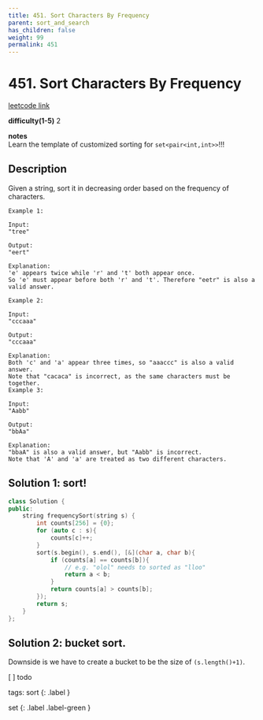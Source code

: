 ```yaml
---
title: 451. Sort Characters By Frequency
parent: sort_and_search
has_children: false
weight: 99
permalink: 451
---
```

# 451. Sort Characters By Frequency
[leetcode link](https://leetcode.com/problems/sort-characters-by-frequency/)

**difficulty(1-5)** 
2

**notes**   
Learn the template of customized sorting for `set<pair<int,int>>`!!!

## Description
Given a string, sort it in decreasing order based on the frequency of characters.
```
Example 1:

Input:
"tree"

Output:
"eert"

Explanation:
'e' appears twice while 'r' and 't' both appear once.
So 'e' must appear before both 'r' and 't'. Therefore "eetr" is also a valid answer.
```
```
Example 2:

Input:
"cccaaa"

Output:
"cccaaa"

Explanation:
Both 'c' and 'a' appear three times, so "aaaccc" is also a valid answer.
Note that "cacaca" is incorrect, as the same characters must be together.
Example 3:

Input:
"Aabb"

Output:
"bbAa"

Explanation:
"bbaA" is also a valid answer, but "Aabb" is incorrect.
Note that 'A' and 'a' are treated as two different characters.
```
## Solution 1: sort!
```c++
class Solution {
public:
    string frequencySort(string s) {
        int counts[256] = {0};
        for (auto c : s){
            counts[c]++;
        }
        sort(s.begin(), s.end(), [&](char a, char b){
            if (counts[a] == counts[b]){ 
                // e.g. "olol" needs to sorted as "lloo"
                return a < b;
            }
            return counts[a] > counts[b];
        });
        return s;
    }
};
```

## Solution 2: bucket sort.
 Downside is we have to create a bucket to be the size of `(s.length()+1)`.

[ ] todo


tags:
sort
{: .label }

set
{: .label .label-green }